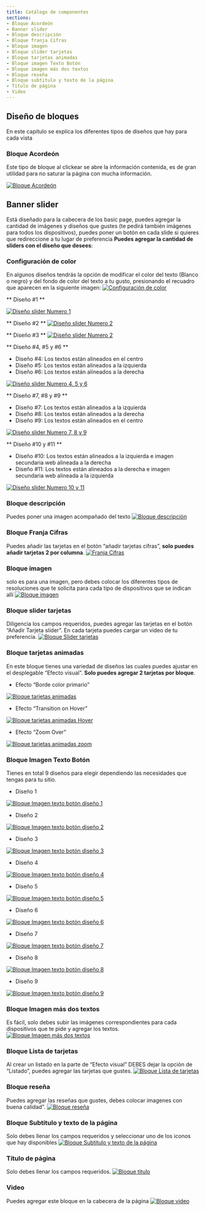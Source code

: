 ```yaml
---
title: Catálogo de componentes
sections:
- Bloque Acordeón
- Banner slider
- Bloque descripción
- Bloque franja Cifras
- Bloque imagen
- Bloque slider tarjetas
- Bloque tarjetas animadas
- Bloque imagen Texto Botón
- Bloque imagen más dos textos
- Bloque reseña
- Bloque subtitulo y texto de la página
- Título de página
- Video
---
```


## Diseño de bloques
En este capítulo se explica los diferentes tipos de diseños que hay para cada vista 

### **Bloque Acordeón**

Este tipo de bloque al clickear se abre la información contenida, es de gran utilidad para no saturar la página con mucha información.

<a href="assets/images/basic/acordeon.gif" data-magnify="gallery">
    <img class="img-responsive rounded" src="assets/images/basic/acordeon.gif" alt="Bloque Acordeón" />
</a>

## **Banner slider**

Está diseñado para la cabecera de los basic page, puedes agregar la cantidad de imágenes y diseños que gustes (te pedirá también imágenes para todos los dispositivos), puedes poner un botón en cada slide si quieres que redireccione a tu lugar de preferencia **Puedes agregar la cantidad de sliders con el diseño que desees**:

### **Configuración de color**

En algunos diseños tendrás la opción de modificar el color del texto (Blanco o negro) y del fondo de color del texto a tu gusto, presionando el recuadro que aparecen en la siguiente imagen: 
<a href="assets/images/basic/carrusel/color.jpg" data-magnify="gallery" >
    <img class="img-responsive rounded" src="assets/images/basic/carrusel/color.jpg" alt="Configuración de color" />
</a>

** Diseño #1 **

<a href="assets/images/basic/carrusel/1.jpg" data-magnify="gallery" >
    <img class="img-responsive rounded" src="assets/images/basic/carrusel/1.jpg" alt="Diseño slider Numero 1" />
</a>

** Diseño #2 **
<a href="assets/images/basic/carrusel/2.jpg" data-magnify="gallery" >
    <img class="img-responsive rounded" src="assets/images/basic/carrusel/2.jpg" alt="Diseño slider Numero 2" />
</a>

** Diseño #3 **
<a href="assets/images/basic/carrusel/3.jpg" data-magnify="gallery" >
    <img class="img-responsive rounded" src="assets/images/basic/carrusel/3.jpg" alt="Diseño slider Numero 2" />
</a>

** Diseño #4, #5 y #6 **
<ul>
  <li>Diseño #4: Los textos están alineados en el centro</li>
  <li>Diseño #5: Los textos están alineados a la izquierda</li>
  <li>Diseño #6: Los textos están alineados a la derecha</li>
</ul>
<a href="assets/images/basic/carrusel/4-5-6.jpg" data-magnify="gallery" >
    <img class="img-responsive rounded" src="assets/images/basic/carrusel/4-5-6.jpg" alt="Diseño slider Numero 4, 5 y 6" />
</a>

** Diseño #7, #8 y #9 **
<ul>
  <li>Diseño #7: Los textos están alineados a la izquierda</li>
  <li>Diseño #8: Los textos están alineados a la derecha</li>
  <li>Diseño #9: Los textos están alineados en el centro</li>
</ul>
<a href="assets/images/basic/carrusel/7-8-9.jpg" data-magnify="gallery" >
    <img class="img-responsive rounded" src="assets/images/basic/carrusel/7-8-9.jpg" alt="Diseño slider Numero 7, 8 y 9" />
</a>

** Diseño #10 y #11 **
<ul>
  <li>Diseño #10: Los textos están alineados a la izquierda e imagen secundaria web alineada a la derecha</li>
  <li>Diseño #11: Los textos están alineados a la derecha e imagen secundaria web alineada a la izquierda</li>
</ul>
<a href="assets/images/basic/carrusel/10-11.jpg" data-magnify="gallery" >
    <img class="img-responsive rounded" src="assets/images/basic/carrusel/7-8-9.jpg" alt="Diseño slider Numero 10 y 11" />
</a>

### **Bloque descripción**

Puedes poner una imagen acompañado del texto
<a href="assets/images/basic/bloque_descripcion.jpg" data-magnify="gallery">
    <img class="img-responsive rounded" src="assets/images/basic/bloque_descripcion.jpg" alt="Bloque descripción" />
</a>

### **Bloque Franja Cifras**

Puedes añadir las tarjetas en el botón “añadir tarjetas cifras”, **solo puedes añadir tarjetas 2 por columna**.
<a href="assets/images/basic/bloque_cifras.JPG" data-magnify="gallery">
    <img class="img-responsive rounded" src="assets/images/basic/bloque_cifras.JPG" alt="Franja Cifras" />
</a>

### **Bloque imagen**

solo es para una imagen, pero debes colocar los diferentes tipos de resoluciones que te solicita para cada tipo de dispositivos que se indican allí
<a href="assets/images/basic/bloque_imagen.jpg" data-magnify="gallery">
    <img class="img-responsive rounded" src="assets/images/basic/bloque_imagen.jpg" alt="Bloque imagen" />
</a>

### **Bloque slider tarjetas**

Diligencia los campos requeridos, puedes agregar las tarjetas en el botón “Añadir Tarjeta slider”. En cada tarjeta puedes cargar un video de tu preferencia.
<a href="assets/images/basic/bloque_tarjetas.jpg" data-magnify="gallery">
    <img class="img-responsive rounded" src="assets/images/basic/bloque_tarjetas.jpg" alt="Bloque Slider tarjetas" />
</a>

### **Bloque tarjetas animadas**

En este bloque tienes una variedad de diseños las cuales puedes ajustar en el desplegable “Efecto visual”. **Solo puedes agregar 2 tarjetas por bloque**.

* Efecto “Borde color primario”
<a href="assets/images/basic/bloque_animadas1.jpg" data-magnify="gallery">
    <img class="img-responsive rounded" src="assets/images/basic/bloque_animadas1.jpg" alt="Bloque tarjetas animadas" />
</a>

* Efecto “Transition on Hover”
<a href="assets/images/basic/bloque_animadas2.gif" data-magnify="gallery">
    <img class="img-responsive rounded" src="assets/images/basic/bloque_animadas2.gif" alt="Bloque tarjetas animadas Hover" />
</a>

* Efecto “Zoom Over”
<a href="assets/images/basic/bloque_animadas3.gif" data-magnify="gallery">
    <img class="img-responsive rounded" src="assets/images/basic/bloque_animadas3.gif" alt="Bloque tarjetas animadas zoom" />
</a>

### **Bloque Imagen Texto Botón**

Tienes en total 9 diseños para elegir dependiendo las necesidades que tengas para tu sitio. 

* Diseño 1 
<a href="assets/images/basic/diseno_1.jpg" data-magnify="gallery">
    <img class="img-responsive rounded" src="assets/images/basic/diseno_1.jpg" alt="Bloque Imagen texto botón diseño 1" />
</a>

* Diseño 2 
<a href="assets/images/basic/diseno_2.jpg" data-magnify="gallery">
    <img class="img-responsive rounded" src="assets/images/basic/diseno_2.jpg" alt="Bloque Imagen texto botón diseño 2" />
</a>

* Diseño 3 
<a href="assets/images/basic/diseno_3.jpg" data-magnify="gallery">
    <img class="img-responsive rounded" src="assets/images/basic/diseno_3.jpg" alt="Bloque Imagen texto botón diseño 3" />
</a>

* Diseño 4 
<a href="assets/images/basic/diseno_4.jpg" data-magnify="gallery">
    <img class="img-responsive rounded" src="assets/images/basic/diseno_4.jpg" alt="Bloque Imagen texto botón diseño 4" />
</a>

* Diseño 5 
<a href="assets/images/basic/diseno_5.jpg" data-magnify="gallery">
    <img class="img-responsive rounded" src="assets/images/basic/diseno_5.jpg" alt="Bloque Imagen texto botón diseño 5" />
</a>

* Diseño 6
<a href="assets/images/basic/diseno_6.jpg" data-magnify="gallery">
    <img class="img-responsive rounded" src="assets/images/basic/diseno_6.jpg" alt="Bloque Imagen texto botón diseño 6" />
</a>

* Diseño 7 
<a href="assets/images/basic/imagen_texto_boton_2.jpg" data-magnify="gallery">
    <img class="img-responsive rounded" src="assets/images/basic/imagen_texto_boton_2.jpg" alt="Bloque Imagen texto botón diseño 7" />
</a>

* Diseño 8
<a href="assets/images/basic/imagen_texto_boton_4.jpg" data-magnify="gallery">
    <img class="img-responsive rounded" src="assets/images/basic/imagen_texto_boton_4.jpg" alt="Bloque Imagen texto botón diseño 8" />
</a>

* Diseño 9
<a href="assets/images/basic/imagen_texto_boton_1.gif" data-magnify="gallery">
    <img class="img-responsive rounded" src="assets/images/basic/imagen_texto_boton_1.gif" alt="Bloque Imagen texto botón diseño 9" />
</a>


### **Bloque Imagen más dos textos**

Es fácil, solo debes subir las imágenes correspondientes para cada dispositivos que te pide y agregar los textos.
<a href="assets/images/basic/bloque_imagen_textos.jpg" data-magnify="gallery">
    <img class="img-responsive rounded" src="assets/images/basic/bloque_imagen_textos.jpg" alt="Bloque Imagen más dos textos" />
</a>

### **Bloque Lista de tarjetas**

Al crear un listado en la parte de “Efecto visual” DEBES dejar la opción de “Listado”, puedes agregar las tarjetas que gustes.
<a href="assets/images/basic/bloque_lista_tarjetas.jpg" data-magnify="gallery">
    <img class="img-responsive rounded" src="assets/images/basic/bloque_lista_tarjetas.jpg" alt="Bloque Lista de tarjetas" />
</a>

### **Bloque reseña**

Puedes agregar las reseñas que gustes, debes colocar imagenes con buena calidad”.
<a href="assets/images/basic/bloque_resena.gif" data-magnify="gallery">
    <img class="img-responsive rounded" src="assets/images/basic/bloque_resena.gif" alt="Bloque reseña" />
</a>

### **Bloque Subtitulo y texto de la página**

Solo debes llenar los campos requeridos y seleccionar uno de los iconos que hay disponibles
<a href="assets/images/basic/bloque_subtitulo.jpg" data-magnify="gallery">
    <img class="img-responsive rounded" src="assets/images/basic/bloque_subtitulo.jpg" alt="Bloque Subtitulo y texto de la página" />
</a>

### **Título de página**

Solo debes llenar los campos requeridos.
<a href="assets/images/basic/bloque_titulo.jpg" data-magnify="gallery">
    <img class="img-responsive rounded" src="assets/images/basic/bloque_titulo.jpg" alt="Bloque titulo" />
</a>

### **Video**

Puedes agregar este bloque en la cabecera de la página
<a href="assets/images/basic/video.jpg" data-magnify="gallery">
    <img class="img-responsive rounded" src="assets/images/basic/video.jpg" alt="Bloque video" />
</a>

